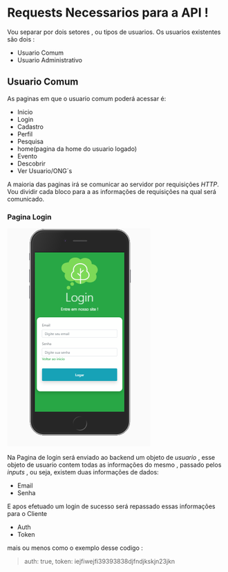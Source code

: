 # Requests Necessarios para a API !

Vou separar por dois setores , ou tipos de usuarios.
Os usuarios existentes são dois : 
- Usuario Comum
- Usuario Administrativo

## Usuario Comum

As paginas em que o usuario comum poderá acessar é:

- Inicio
- Login
- Cadastro
- Perfil
- Pesquisa
- home(pagina da home do usuario logado)
- Evento
- Descobrir
- Ver Usuario/ONG´s

A maioria das paginas irá se comunicar ao servidor por requisições _HTTP_.
Vou dividir cada bloco para a as informações de requisições na qual será comunicado.

### Pagina Login
![Login](https://raw.githubusercontent.com/TCC-ThinkStart/ecoThink-ClientWeb/master/public/screenshoot/login.png)

Na Pagina de login será enviado ao backend um objeto de _usuario_ , esse objeto de usuario 
contem todas as informações do mesmo , passado pelos _inputs_ , ou seja, existem duas informações
de dados:
    
- Email 
- Senha

E apos efetuado um login de sucesso será repassado essas informações para o Cliente 

- Auth
- Token

mais ou menos como o exemplo desse codigo :
> auth: true, token: iejfiwejfi39393838djfndjkskjn23jkn
